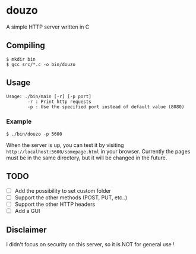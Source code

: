 # douzo
A simple HTTP server written in C
## Compiling
```console
$ mkdir bin
$ gcc src/*.c -o bin/douzo
```
## Usage
```console
Usage: ./bin/main [-r] [-p port]
        -r : Print http requests
        -p : Use the specified port instead of default value (8080)
```
### Example
```console
$ ./bin/douzo -p 5600 
```
When the server is up, you can test it by visiting `http://localhost:5600/somepage.html` in your browser.
Currently the pages must be in the same directory, but it will be changed in the future.

## TODO
* [ ] Add the possibility to set custom folder
* [ ] Support the other methods (POST, PUT, etc..)
* [ ] Support the other HTTP headers
* [ ] Add a GUI

## Disclaimer
I didn't focus on security on this server, so it is NOT for general use !
